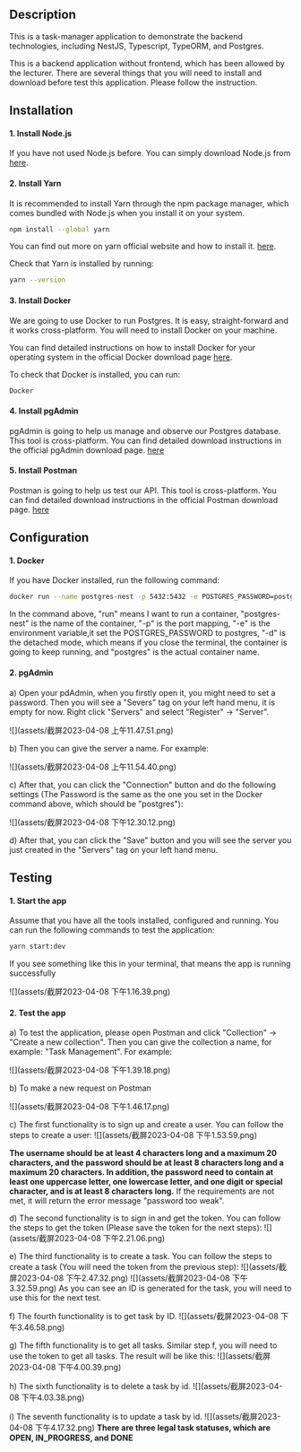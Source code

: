 ## Description
This is a task-manager application to demonstrate the backend technologies, including NestJS, Typescript, TypeORM, and Postgres.

This is a backend application without frontend, which has been allowed by the lecturer. There are several things that you will need to install and download before test this application. Please follow the instruction. 
## Installation
#### 1. Install Node.js
If you have not used Node.js before. You can simply download Node.js from [here](https://nodejs.org/en). 

#### 2. Install Yarn
It is recommended to install Yarn through the npm package manager, which comes bundled with Node.js when you install it on your system.
```bash
npm install --global yarn
```
You can find out more on yarn official website and how to install it. [here](https://classic.yarnpkg.com/en/docs/install/#mac-stable).

Check that Yarn is installed by running:
```bash
yarn --version
```
#### 3. Install Docker
We are going to use Docker to run Postgres. It is easy, straight-forward and it works cross-platform. You will need to install Docker on your machine.

You can find detailed instructions on how to install Docker for your operating system in the official Docker download page [here](https://classic.yarnpkg.com/en/docs/install/#mac-stable). 

To check that Docker is installed, you can run:
```bash
Docker
```

#### 4. Install pgAdmin
pgAdmin is going to help us manage and observe our Postgres database. This tool is cross-platform. You can find detailed download instructions in the official pgAdmin download page. [here](https://www.pgadmin.org/download/)

#### 5. Install Postman
Postman is going to help us test our API. This tool is cross-platform. You can find detailed download instructions in the official Postman download page. [here](https://www.postman.com/downloads/)

## Configuration
#### 1. Docker

If you have Docker installed, run the following command:
```bash
docker run --name postgres-nest -p 5432:5432 -e POSTGRES_PASSWORD=postgres -d postgres
```
In the command above, "run" means I want to run a container, "postgres-nest" is the name of the container, "-p" is the port mapping, "-e" is the environment variable,it set the POSTGRES_PASSWORD to postgres, "-d" is the detached mode, which means if you close the terminal, the container is going to keep running, and "postgres" is the actual container name.

#### 2. pgAdmin
a) Open your pdAdmin, when you firstly open it, you might need to set a password. Then you will see a "Severs" tag on your left hand menu, it is empty for now. Right click "Servers" and select "Register" -> "Server".

![](assets/截屏2023-04-08 上午11.47.51.png)

b) Then you can give the server a name. For example: 

![](assets/截屏2023-04-08 上午11.54.40.png)

c) After that, you can click the "Connection" button and do the following settings (The Password is the same as the one you set in the Docker command above, which should be "postgres"):

![](assets/截屏2023-04-08 下午12.30.12.png)

d) After that, you can click the "Save" button and you will see the server you just created in the "Servers" tag on your left hand menu.

## Testing
#### 1. Start the app
Assume that you have all the tools installed, configured and running. You can run the following commands to test the application:

```bash
yarn start:dev
```

If you see something like this in your terminal, that means the app is running successfully

![](assets/截屏2023-04-08 下午1.16.39.png)

#### 2. Test the app
a) To test the application, please open Postman and click "Collection" -> "Create a new collection". Then you can give the collection a name, for example: "Task Management". For example: 

![](assets/截屏2023-04-08 下午1.39.18.png)

b) To make a new request on Postman

![](assets/截屏2023-04-08 下午1.46.17.png)

c) The first functionality is to sign up and create a user. You can follow the steps to create a user:
![](assets/截屏2023-04-08 下午1.53.59.png)

**The username should be at least 4 characters long and a maximum 20 characters, and the password should be at least 8 characters long and a maximum 20 characters. In addition, the password need to contain at least one uppercase letter, one lowercase letter, and one digit or special character, and is at least 8 characters long.**
If the requirements are not met, it will return the error message "password too weak".

d) The second functionality is to sign in and get the token. You can follow the steps to get the token (Please save the token for the next steps):
![](assets/截屏2023-04-08 下午2.21.06.png)

e) The third functionality is to create a task. You can follow the steps to create a task (You will need the token from the previous step):
![](assets/截屏2023-04-08 下午2.47.32.png)
![](assets/截屏2023-04-08 下午3.32.59.png)
As you can see an ID is generated for the task, you will need to use this for the next test. 

f) The fourth functionality is to get task by ID.
![](assets/截屏2023-04-08 下午3.46.58.png)

g) The fifth functionality is to get all tasks.
Similar step f, you will need to use the token to get all tasks. The result will be like this:
![](assets/截屏2023-04-08 下午4.00.39.png)

h) The sixth functionality is to delete a task by id.
![](assets/截屏2023-04-08 下午4.03.38.png)

i) The seventh functionality is to update a task by id. 
![](assets/截屏2023-04-08 下午4.17.32.png)
**There are three legal task statuses, which are OPEN, IN_PROGRESS, and DONE**

